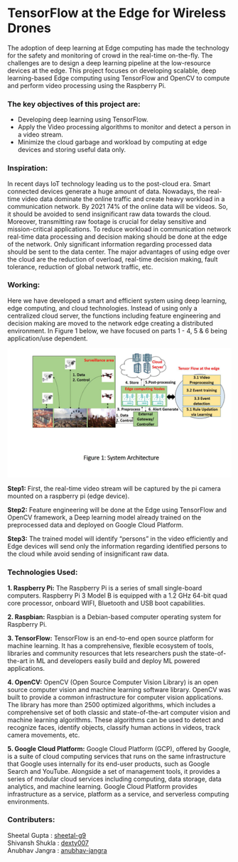 

# TensorFlow at the Edge for Wireless Drones


The adoption of deep learning at Edge computing has made the technology for the safety and monitoring of crowd in the real-time on-the-fly. The challenges are to design a deep learning pipeline at the low-resource devices at the edge. This project focuses on developing scalable, deep learning-based Edge computing using TensorFlow and OpenCV to compute and perform video processing using the Raspberry Pi.

### The key objectives of this project are:

- Developing deep learning using TensorFlow.
- Apply the Video processing algorithms to monitor and detect a person in a video stream.
- Minimize the cloud garbage and workload by computing at edge devices and storing useful data only.

### Inspiration:

In recent days IoT technology leading us to the post-cloud era. Smart connected devices generate a huge amount of data. Nowadays, the real-time video data dominate the online traffic and create heavy workload in a communication network. By 2021 74% of the online data will be videos. So, it should be avoided to send insignificant raw data towards the cloud. Moreover, transmitting raw footage is crucial for delay sensitive and mission-critical applications. To reduce workload in communication network real-time data processing and decision making should be done at the edge of the network. Only significant information regarding processed data should be sent to the data center. The major advantages of using edge over the cloud are the reduction of overload, real-time decision making, fault tolerance, reduction of global network traffic, etc.

### Working:

Here we have developed a smart and efficient system using deep learning, edge computing, and cloud technologies. Instead of using only a centralized cloud server, the functions including feature engineering and decision making are moved to the network edge creating a distributed environment. In Figure 1 below, we have focused on parts 1 - 4, 5 & 6 being application/use dependent.

<img src="reports/architecture.png">

**Step1:**
First, the real-time video stream will be captured by the pi camera mounted on a raspberry pi (edge device).

**Step2:**
Feature engineering will be done at the Edge using TensorFlow and OpenCV framework, a Deep learning model already trained on the preprocessed data and deployed on Google Cloud Platform.

**Step3:**
The trained model will identify “persons” in the video efficiently and Edge devices will send only the information regarding identified persons to the cloud while avoid sending of insignificant raw data.

### Technologies Used:

**1. Raspberry Pi:** The Raspberry Pi is a series of small single-board computers. Raspberry Pi 3 Model B is equipped with a 1.2 GHz 64-bit quad core processor, onboard WIFI, Bluetooth and USB boot capabilities.

**2. Raspbian:** Raspbian is a Debian-based computer operating system for Raspberry Pi.

**3. TensorFlow:** TensorFlow is an end-to-end open source platform for machine learning. It has a comprehensive, flexible ecosystem of tools, libraries and community resources that lets researchers push the state-of-the-art in ML and developers easily build and deploy ML powered applications.

**4. OpenCV:** OpenCV (Open Source Computer Vision Library) is an open source computer vision and machine learning software library. OpenCV was built to provide a common infrastructure for computer vision applications. The library has more than 2500 optimized algorithms, which includes a comprehensive set of both classic and state-of-the-art computer vision and machine learning algorithms. These algorithms can be used to detect and recognize faces, identify objects, classify human actions in videos, track camera movements, etc.

**5. Google Cloud Platform:** Google Cloud Platform (GCP), offered by Google, is a suite of cloud computing services that runs on the same infrastructure that Google uses internally for its end-user products, such as Google Search and YouTube. Alongside a set of management tools, it provides a series of modular cloud services including computing, data storage, data analytics, and machine learning. Google Cloud Platform provides infrastructure as a service, platform as a service, and serverless computing environments.

### Contributers:
Sheetal Gupta : [sheetal-g9](https://github.com/sheetal-g9) <br>
Shivansh Shukla : [dexty007](https://github.com/dexty007) <br>
Anubhav Jangra : [anubhav-jangra](https://github.com/anubhav-jangra) 



